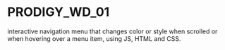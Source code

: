 # PRODIGY_WD_01
interactive navigation menu that changes color or style when scrolled or when hovering over a menu item, using JS, HTML and CSS.
